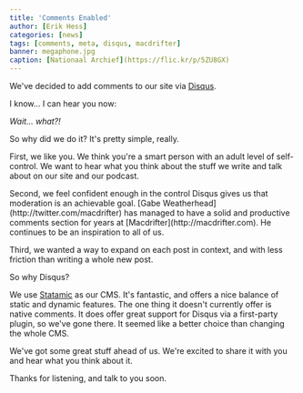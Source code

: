 ```yaml
---
title: 'Comments Enabled'
author: [Erik Hess]
categories: [news]
tags: [comments, meta, disqus, macdrifter]
banner: megaphone.jpg
caption: [Nationaal Archief](https://flic.kr/p/5ZU8GX)
---
```


We've decided to add comments to our site via [Disqus](http://disqus.com).

I know... I can hear you now:

*Wait... what?!*

So why did we do it? It's pretty simple, really.

First, we like you. We think you're a smart person with an adult level of self-control. We want to hear what you think about the stuff we write and talk about on our site and our podcast.

<p class="has-pullquote" data-pullquote="We think you're a smart person" markdown=1>Second, we feel confident enough in the control Disqus gives us that moderation is an achievable goal. [Gabe Weatherhead](http://twitter.com/macdrifter) has managed to have a solid and productive comments section for years at [Macdrifter](http://macdrifter.com). He continues to be an inspiration to all of us.</p>

Third, we wanted a way to expand on each post in context, and with less friction than writing a whole new post.

So why Disqus?

We use [Statamic](http://statamic.com) as our CMS. It's fantastic, and offers a nice balance of static and dynamic features. The one thing it doesn't currently offer is native comments. It does offer great support for Disqus via a first-party plugin, so we've gone there. It seemed like a better choice than changing the whole CMS.

We've got some great stuff ahead of us. We're excited to share it with you and hear what you think about it.

Thanks for listening, and talk to you soon.
